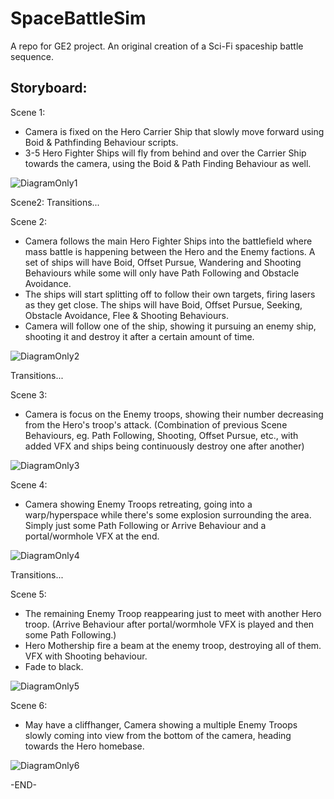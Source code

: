 # SpaceBattleSim
A repo for GE2 project. An original creation of a Sci-Fi spaceship battle sequence.

## Storyboard:
Scene 1:
- Camera is fixed on the Hero Carrier Ship that slowly move forward using Boid & Pathfinding Behaviour scripts.
- 3-5 Hero Fighter Ships will fly from behind and over the Carrier Ship towards the camera, using the Boid & Path Finding Behaviour as well.

![DiagramOnly1](https://user-images.githubusercontent.com/26767832/54529185-05dfce00-4977-11e9-99f2-a773b34c9e85.jpg)

Scene2:
Transitions...

Scene 2:
- Camera follows the main Hero Fighter Ships into the battlefield where mass battle is happening between the Hero and the Enemy factions. A set of ships will have Boid, Offset Pursue, Wandering and Shooting Behaviours while some will only have Path Following and Obstacle Avoidance.
- The ships will start splitting off to follow their own targets, firing lasers as they get close. The ships will have Boid, Offset Pursue, Seeking, Obstacle Avoidance, Flee & Shooting Behaviours.
- Camera will follow one of the ship, showing it pursuing an enemy ship, shooting it and destroy it after a certain amount of time.

![DiagramOnly2](https://user-images.githubusercontent.com/26767832/54529228-30ca2200-4977-11e9-9e69-0b46b2bf4141.jpg)

Transitions...

Scene 3:
- Camera is focus on the Enemy troops, showing their number decreasing from the Hero's troop's attack. (Combination of previous Scene Behaviours, eg. Path Following, Shooting, Offset Pursue, etc., with added VFX and ships being continuously destroy one after another)

![DiagramOnly3](https://user-images.githubusercontent.com/26767832/54529240-39baf380-4977-11e9-80b2-b8a7b940a371.jpg)

Scene 4:
- Camera showing Enemy Troops retreating, going into a warp/hyperspace while there's some explosion surrounding the area. Simply just some Path Following or Arrive Behaviour and a portal/wormhole VFX at the end.

![DiagramOnly4](https://user-images.githubusercontent.com/26767832/54529249-42abc500-4977-11e9-8f5b-18e27f3f0025.jpg)

Transitions...

Scene 5:
- The remaining Enemy Troop reappearing just to meet with another Hero troop. (Arrive Behaviour after portal/wormhole VFX is played and then some Path Following.)
- Hero Mothership fire a beam at the enemy troop, destroying all of them. VFX with Shooting behaviour.
- Fade to black.

![DiagramOnly5](https://user-images.githubusercontent.com/26767832/54529271-4ccdc380-4977-11e9-92a3-e67f354cbaef.jpg)

Scene 6:
- May have a cliffhanger, Camera showing a multiple Enemy Troops slowly coming into view from the bottom of the camera, heading towards the Hero homebase.

![DiagramOnly6](https://user-images.githubusercontent.com/26767832/54529277-53f4d180-4977-11e9-95df-b6bc64bff289.jpg)

-END-
